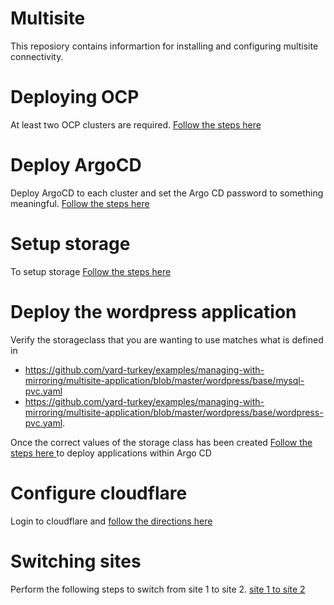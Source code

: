 # Multisite
This reposiory contains informartion for installing and configuring multisite connectivity.

# Deploying OCP
At least two OCP clusters are required. [ Follow the steps here ](./installation/README.md)

# Deploy ArgoCD
Deploy ArgoCD to each cluster and set the Argo CD password to something meaningful. [ Follow the steps here ](./argo-installation/README.md)

# Setup storage
To setup storage [ Follow the steps here ](./storage/README.md)

# Deploy the wordpress application
Verify the storageclass that you are wanting to use matches what is defined in 

* https://github.com/yard-turkey/examples/managing-with-mirroring/multisite-application/blob/master/wordpress/base/mysql-pvc.yaml
* https://github.com/yard-turkey/examples/managing-with-mirroring/multisite-application/blob/master/wordpress/base/wordpress-pvc.yaml. 

Once the correct values of the storage class has been created [ Follow the steps here ](./argo-apps/README.md) to deploy applications within Argo CD

# Configure cloudflare
Login to cloudflare and [ follow the directions here ](./load-balancing/README.md)

# Switching sites
Perform the following steps to switch from site 1 to site 2. [ site 1 to site 2](./failover/README.md)

